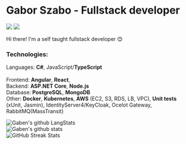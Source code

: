 # Gabor Szabo - Fullstack developer


[![](https://vistr.dev/badge?repo=gabengithub.gabengithub&corners=square&color=4056F4)](https://github.com/GabenGitHub/vistr.dev)
[![](https://img.shields.io/website?color=4056F4&style=flat-square&up_message=gaborszabo.no&url=https%3A%2F%2Fgaborszabo.no)](https://gaborszabo.no)

Hi there! I'm a self taught fullstack developer :blush:

### Technologies:

Languages: **C#**, JavaScript/**TypeScript**
<br/>
<br/>
Frontend: **Angular**, **React**, 
<br/>
Backend: **ASP.NET Core**, **Node.js**
<br/>
Database: **PostgreSQL**, **MongoDB**
<br/>
Other: **Docker**, **Kubernetes**, **AWS** (EC2, S3, RDS, LB, VPC), **Unit tests** (xUnit, Jasmin), IdentityServer4/KeyCloak, Ocelot Gateway, RabbitMQ(MassTransit)

![Gaben's github LangStats](https://github-readme-stats.anuraghazra1.vercel.app/api/top-langs/?username=gabengithub&langs_count=8&count_private=true&layout=compact&theme=react&hide_border=true&bg_color=0D1117)
<br/>
![Gaben's github stats](https://github-readme-stats.vercel.app/api?username=gabengithub&show_icons=true&theme=react&hide_border=true&bg_color=0D1117)
<br/>
![GitHub Streak Stats](https://github-readme-streak-stats.herokuapp.com/?user=gabengithub&theme=react&hide_border=true&background=0D1117)
